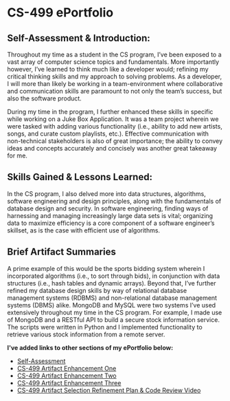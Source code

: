 # CS-499 ePortfolio

## Self-Assessment & Introduction: 

Throughout my time as a student in the CS program, I’ve been exposed to a vast array of computer science topics and fundamentals. More importantly however, I’ve learned to think much like a developer would; refining my critical thinking skills and my approach to solving problems. As a developer, I will more than likely be working in a team-environment where collaborative and communication skills are paramount to not only the team’s success, but also the software product. 

During my time in the program, I further enhanced these skills in specific while working on a Juke Box Application. It was a team project wherein we were tasked with adding various functionality (i.e., ability to add new artists, songs, and curate custom playlists, etc.). Effective communication with non-technical stakeholders is also of great importance; the ability to convey ideas and concepts accurately and concisely was another great takeaway for me. 

## Skills Gained & Lessons Learned:

In the CS program, I also delved more into data structures, algorithms, software engineering and design principles, along with the fundamentals of database design and security. In software engineering, finding ways of harnessing and managing increasingly large data sets is vital; organizing data to maximize efficiency is a core component of a software engineer’s skillset, as is the case with efficient use of algorithms. 

## Brief Artifact Summaries 
A prime example of this would be the sports bidding system wherein I incorporated algorithms (i.e., to sort through bids), in conjunction with data structures (i.e., hash tables and dynamic arrays). Beyond that, I’ve further refined my database design skills by way of relational database management systems (RDBMS) and non-relational database management systems (DBMS) alike. MongoDB and MySQL were two systems I’ve used extensively throughout my time in the CS program. For example, I made use of MongoDB and a RESTful API to build a secure stock information service. The scripts were written in Python and I implemented functionality to retrieve various stock information from a remote server.

**I've added links to other sections of my ePortfolio below:**<br>
* [Self-Assessment](https://lhsyh.github.io/SelfAssessment.html)<br>
* [CS-499 Artifact Enhancement One](https://lhsyh.github.io/CS-499ArtifactOne.html)<br>
* [CS-499 Artifact Enhancement Two](https://lhsyh.github.io/CS-499ArtifactTwo.html)<br>
* [CS-499 Artifact Enhancement Three](https://lhsyh.github.io/CS-499ArtifactThree.html)<br>
* [CS-499 Artifact Selection Refinement Plan & Code Review Video](https://lhsyh.github.io/CS-499CodeReviewVideo.html)
